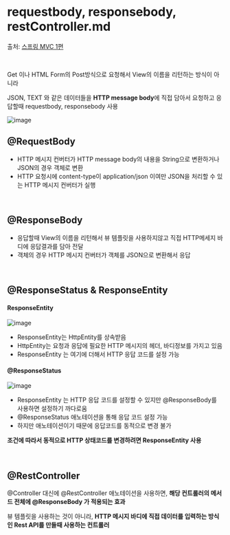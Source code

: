 # requestbody, responsebody, restController.md

출처: [스프링 MVC 1편](https://www.inflearn.com/course/%EC%8A%A4%ED%94%84%EB%A7%81-mvc-1/dashboard)

<br>

Get 이나 HTML Form의 Post방식으로 요청해서 View의 이름을 리턴하는 방식이 아니라

JSON, TEXT 와 같은 데이터들을 **HTTP message body**에 직접 담아서 요청하고 응답할때 requestbody, responsebody 사용



![image](https://user-images.githubusercontent.com/83762364/189495832-258aa56b-05fc-4f6b-a85a-5a535d98ee3a.png)

## @RequestBody

* HTTP 메시지 컨버터가 HTTP message body의 내용을 String으로 변환하거나 JSON의 경우 객체로 변환
* HTTP 요청시에 content-type이 application/json 이여만 JSON을 처리할 수 있는 HTTP 메시지 컨버터가 실행

<br>

## @ResponseBody

* 응답할때 View의 이름을 리턴해서 뷰 템플릿을 사용하지않고 직접 HTTP메세지 바디에 응답결과를 담아 전달
* 객체의 경우 HTTP 메시지 컨버터가 객체를 JSON으로 변환해서 응답

<br>

## @ResponseStatus & ResponseEntity

#### ResponseEntity

![image](https://user-images.githubusercontent.com/83762364/189497415-48ef2106-e57e-46c0-ba8c-496f9eb3ef20.png)

* ResponseEntity는 HttpEntity를 상속받음
* HttpEntity는 요청과 응답에 필요한 HTTP 메시지의 헤더, 바디정보를 가지고 있음
* ResponseEntity 는 여기에 더해서 HTTP 응답 코드를 설정 가능

#### @ResponseStatus

![image](https://user-images.githubusercontent.com/83762364/189497565-c82e1ca5-bd93-419f-8e10-295ab00ba547.png)

* ResponseEntity 는 HTTP 응답 코드를 설정할 수 있지만 @ResponseBody를 사용하면 설정하기 까다로움
* @ResponseStatus 애노테이션을 통해 응답 코드 설정 가능
* 하지만 애노테이션이기 때문에 응답코드를 동적으로 변경 불가

**조건에 따라서 동적으로 HTTP 상태코드를 변경하려면 ResponseEntity 사용**

<br>

## @RestController

@Controller 대신에 @RestController 애노테이션을 사용하면, **해당 컨트롤러의 메서드 전체에 @ResponseBody 가 적용되는 효과**

뷰 템플릿을 사용하는 것이 아니라, **HTTP 메시지 바디에 직접 데이터를 입력하는 방식인 Rest API를 만들때 사용하는 컨트롤러**










